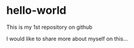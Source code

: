 # hello-world
This is my 1st repository on github

I would like to share more about myself on this...
